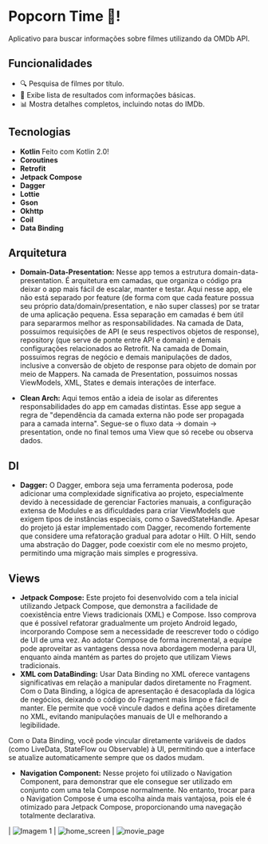 # Popcorn Time 🎥!

Aplicativo para buscar informações sobre filmes utilizando da OMDb API.

## Funcionalidades
- 🔍 Pesquisa de filmes por título.
- 📜 Exibe lista de resultados com informações básicas.
- 📊 Mostra detalhes completos, incluindo notas do IMDb.

## Tecnologias
- **Kotlin**
Feito com Kotlin 2.0!
- **Coroutines**
- **Retrofit**
- **Jetpack Compose**
- **Dagger**
- **Lottie**
- **Gson**
- **Okhttp**
- **Coil**
- **Data Binding**

## Arquitetura
- **Domain-Data-Presentation:**
Nesse app temos a estrutura domain-data-presentation. 
É arquitetura em camadas, que organiza o código pra deixar o app mais fácil de escalar, manter e testar. 
Aqui nesse app, ele não está separado por feature (de forma com que cada feature possua seu próprio data/domain/presentation, e não super classes) por se tratar de uma aplicação pequena.
Essa separação em camadas é bem útil para separarmos melhor as responsabilidades.
Na camada de Data, possuimos requisições de API (e seus respectivos objetos de response), repository (que serve de ponte entre API e domain) e demais configurações relacionados ao Retrofit.
Na camada de Domain, possuimos regras de negócio e demais manipulações de dados, inclusive a conversão de objeto de response para objeto de domain por meio de Mappers.
Na camada de Presentation, possuimos nossas ViewModels, XML, States e demais interações de interface.

- **Clean Arch:**
Aqui temos então a ideia de isolar as diferentes responsabilidades do app em camadas distintas.
Esse app segue a regra de "dependência da camada externa não pode ser propagada para a camada interna".
Segue-se o fluxo data -> domain -> presentation, onde no final temos uma View que só recebe ou observa dados.

## DI
- **Dagger:**
O Dagger, embora seja uma ferramenta poderosa, pode adicionar uma complexidade significativa ao projeto, especialmente devido à necessidade de gerenciar Factories manuais, a configuração extensa de Modules e as dificuldades para criar ViewModels que exigem tipos de instâncias especiais, como o SavedStateHandle.
Apesar do projeto já estar implementado com Dagger, recomendo fortemente que considere uma refatoração gradual para adotar o Hilt. O Hilt, sendo uma abstração do Dagger, pode coexistir com ele no mesmo projeto, permitindo uma migração mais simples e progressiva.

## Views
- **Jetpack Compose:**
Este projeto foi desenvolvido com a tela inicial utilizando Jetpack Compose, que demonstra a facilidade de coexistência entre Views tradicionais (XML) e Compose. 
Isso comprova que é possível refatorar gradualmente um projeto Android legado, incorporando Compose sem a necessidade de reescrever todo o código de UI de uma vez.
Ao adotar Compose de forma incremental, a equipe pode aproveitar as vantagens dessa nova abordagem moderna para UI, enquanto ainda mantém as partes do projeto que utilizam Views tradicionais.
- **XML com DataBinding:**
Usar Data Binding no XML oferece vantagens significativas em relação a manipular dados diretamente no Fragment. Com o Data Binding, a lógica de apresentação é desacoplada da lógica de negócios, deixando o código do Fragment mais limpo e fácil de manter.
Ele permite que você vincule dados e defina ações diretamente no XML, evitando manipulações manuais de UI e melhorando a legibilidade.


Com o Data Binding, você pode vincular diretamente variáveis de dados (como LiveData, StateFlow ou Observable) à UI, permitindo que a interface se atualize automaticamente sempre que os dados mudam.
- **Navigation Component:**
Nesse projeto foi utilizado o Navigation Component, para demonstrar que ele consegue ser utilizado em conjunto com uma tela Compose normalmente.
No entanto, trocar para o Navigation Compose é uma escolha ainda mais vantajosa, pois ele é otimizado para Jetpack Compose, proporcionando uma navegação totalmente declarativa.

| ![Imagem 1]((https://github.com/user-attachments/assets/7b6d5463-24a8-45c3-853d-f167d2c951d3)) | ![home_screen](https://github.com/user-attachments/assets/f05620a5-788c-4068-9426-f348ab31e42b) | ![movie_page](https://github.com/user-attachments/assets/239dbd61-37d8-4ad1-b46c-721954a8dc19)

